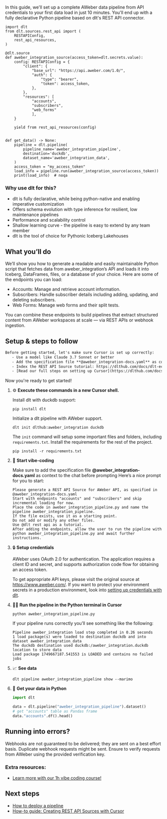 In this guide, we'll set up a complete AWeber data pipeline from API credentials to your first data load in just 10 minutes. You'll end up with a fully declarative Python pipeline based on dlt's REST API connector.

```python-outcome
import dlt
from dlt.sources.rest_api import (
    RESTAPIConfig,
    rest_api_resources,
)

@dlt.source
def aweber_integration_source(access_token=dlt.secrets.value):
    config: RESTAPIConfig = {
        "client": {
            "base_url": "https://api.aweber.com/1.0/",
            "auth": {
                "type": "bearer",
                "token": access_token,
            },
        },
        "resources": [
            "accounts",
            "subscribers",
            "web_forms"
            ],
    }

    yield from rest_api_resources(config)


def get_data() -> None:
    pipeline = dlt.pipeline(
        pipeline_name='aweber_integration_pipeline',
        destination='duckdb',
        dataset_name='aweber_integration_data', 
    )
    access_token = "my_access_token"
    load_info = pipeline.run(aweber_integration_source(access_token))
    print(load_info)  # noqa
```

### Why use dlt for this?

- dlt is fully declarative, while being python-native and enabling imperative customization
- Offers schema evolution with type inference for resilient, low maintenance pipelines
- Performance and scalability control
- Shallow learning curve - the pipeline is easy to extend by any team member
- dlt is the tool of choice for Pythonic Iceberg Lakehouses

## What you’ll do

We’ll show you how to generate a readable and easily maintainable Python script that fetches data from aweber_integration’s API and loads it into Iceberg, DataFrames, files, or a database of your choice. Here are some of the endpoints you can load:

- Accounts: Manage and retrieve account information. 
- Subscribers: Handle subscriber details including adding, updating, and deleting subscribers. 
- Web Forms: Manage web forms and their split tests.

You can combine these endpoints to build pipelines that extract structured content from AWeber workspaces at scale — via REST APIs or webhook ingestion.

## Setup & steps to follow

```default
Before getting started, let's make sure Cursor is set up correctly:
   - Use a model like Claude 3.7 Sonnet or better
   - Add the specification file **@aweber_integration-docs.yaml** as context
   - Index the REST API Source tutorial: https://dlthub.com/docs/dlt-ecosystem/verified-sources/rest_api/ and add it to context as **@dlt rest api**
   - [Read our full steps on setting up Cursor](https://dlthub.com/docs/dlt-ecosystem/llm-tooling/cursor-restapi#23-configuring-cursor-with-documentation)
```

Now you're ready to get started! 

1. ⚙️ **Execute these commands in a new Cursor shell.**
    
    Install dlt with duckdb support:
    ```shell
    pip install dlt
    ```

    Initialize a dlt pipeline with AWeber support.
    ```shell
    dlt init dlthub:aweber_integration duckdb
    ```

    The `init` command will setup some important files and folders, including `requirements.txt`. Install the requirements for the rest of the project.
    ```shell
    pip install -r requirements.txt
    ```
    
2. 🤠 **Start vibe-coding**
    
    Make sure to add the specification file **@aweber_integration-docs.yaml** as context to the chat before prompting
    Here’s a nice prompt for you to start: 
    
    ```prompt
    Please generate a REST API Source for AWeber API, as specified in @aweber_integration-docs.yaml 
    Start with endpoints "accounts" and "subscribers" and skip incremental loading for now. 
    Place the code in aweber_integration_pipeline.py and name the pipeline aweber_integration_pipeline. 
    If the file exists, use it as a starting point. 
    Do not add or modify any other files. 
    Use @dlt rest api as a tutorial. 
    After adding the endpoints, allow the user to run the pipeline with python aweber_integration_pipeline.py and await further instructions.
    ```

    
3. 🔒 **Setup credentials** 
    
    AWeber uses OAuth 2.0 for authentication. The application requires a client ID and secret, and supports authorization code flow for obtaining an access token.
    
    To get appropriate API keys, please visit the original source at https://www.aweber.com/.
    If you want to protect your environment secrets in a production environment, look into [setting up credentials with dlt](https://dlthub.com/docs/walkthroughs/add_credentials).
    
4. 🏃‍♀️ **Run the pipeline in the Python terminal in Cursor**
    
    ```shell
    python aweber_integration_pipeline.py
    ```
    
    If your pipeline runs correctly you’ll see something like the following:
    
    ```shell
    Pipeline aweber_integration load step completed in 0.26 seconds
    1 load package(s) were loaded to destination duckdb and into dataset aweber_integration_data
    The duckdb destination used duckdb:/aweber_integration.duckdb location to store data
    Load package 1749667187.541553 is LOADED and contains no failed jobs
    ```
    
5. 📈 **See data**
    
    ```shell
    dlt pipeline aweber_integration_pipeline show --marimo
    ```
    
6. 🐍 **Get your data in Python**
    
    ```python
    import dlt

   data = dlt.pipeline("aweber_integration_pipeline").dataset()
   # get "accounts" table as Pandas frame
   data."accounts".df().head()
    ```

## Running into errors?

Webhooks are not guaranteed to be delivered; they are sent on a best effort basis. Duplicate webhook requests might be sent. Ensure to verify requests from AWeber using the provided verification key.

### Extra resources:

- [Learn more with our 1h vibe coding course!](https://www.youtube.com/watch?v=GGid70rnJuM)

## Next steps

- [How to deploy a pipeline](https://dlthub.com/docs/walkthroughs/deploy-a-pipeline)
- [How-to guide: Creating REST API Sources with Cursor](https://dlthub.com/docs/dlt-ecosystem/llm-tooling/cursor-restapi)